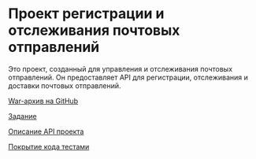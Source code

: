 # Проект регистрации и отслеживания почтовых отправлений

Это проект, созданный для управления и отслеживания почтовых отправлений. Он предоставляет API для регистрации,
отслеживания и доставки почтовых отправлений.

[War-архив на GitHub](https://github.com/DmitrijCh/tracker_archive)

[Задание](docs/Task.md)

[Описание API проекта](docs/API.md)

[Покрытие кода тестами](docs/Test.md)